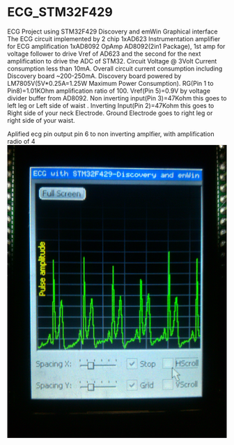 ECG_STM32F429
=============

ECG Project using STM32F429 Discovery and emWin Graphical interface 
The ECG circuit implemented by 2 chip
1xAD623 Instrumentation amplifier for ECG amplification 
1xAD8092 OpAmp AD8092(2in1 Package), 1st amp for voltage follower to drive Vref of AD623
and the second for the next amplification to drive the ADC of STM32.
Circuit Voltage @ 3Volt Current consumption less than 10mA. 
Overall circuit current consumption including Discovery board ~200-250mA.
Discovery board powered by LM7805V(5V*0.25A=1.25W Maximum Power Consumption).
RG(Pin 1 to Pin8)=1.01KOhm amplification ratio of 100.
Vref(Pin 5)=0.9V by voltage divider buffer from AD8092.
Non inverting input(Pin 3)=47Kohm this goes to left leg or Left side of waist .
Inverting Input(Pin 2)=47Kohm this goes to Right side of your neck Electrode.
Ground Electrode goes to right leg or right side of your waist.

Aplified ecg pin output pin 6 to non inverting amplfier, with amplification radio of 4
![Alt text](image.jpg "Optional title")
